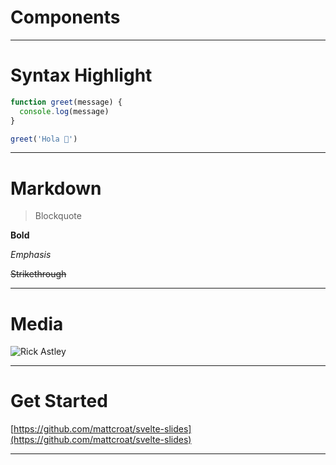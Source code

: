<script>
  // Used for slides
  import Slide from '$lib/components/mdsvex/slide.svelte'

  // Markdown components
  import Counter from '$lib/components/mdsvex/counter.svelte'
</script>

# Components

<Counter />

---

# Syntax Highlight

```js
function greet(message) {
  console.log(message)
}

greet('Hola 👋')
```

---

# Markdown

> Blockquote

**Bold**

_Emphasis_

~~Strikethrough~~

---

# Media

![Rick Astley](https://i.giphy.com/media/Ju7l5y9osyymQ/giphy.webp)

---

# Get Started

[https://github.com/mattcroat/svelte-slides](https://github.com/mattcroat/svelte-slides)

---
